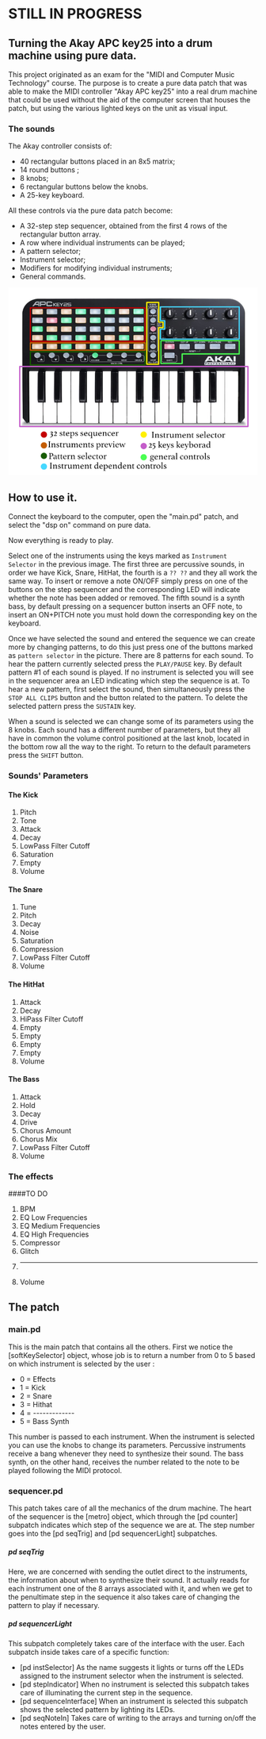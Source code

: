 # STILL IN PROGRESS

## Turning the Akay APC key25 into a drum machine using pure data.

This project originated as an exam for the "MIDI and Computer Music Technology" course. 
The purpose is to create a pure data patch that was able to make the MIDI controller "Akay APC key25" into a real drum machine that could be used without the aid of the computer screen that houses the patch, but using the various lighted keys on the unit as visual input.

### The sounds
The Akay controller consists of:

* 40 rectangular buttons placed in an 8x5 matrix;
* 14 round buttons ;
* 8 knobs;
* 6 rectangular buttons below the knobs.
* A 25-key keyboard.

All these controls via the pure data patch become:

* A 32-step step sequencer, obtained from the first 4 rows of the rectangular button array.
* A row where individual instruments can be played;
* A pattern selector;
* Instrument selector;
* Modifiers for modifying individual instruments;
* General commands.

![](img/ApcKey25Label.jpg) 

## How to use it.

Connect the keyboard to the computer, open the "main.pd" patch, and select the "dsp on" command on pure data.

Now everything is ready to play.

Select one of the instruments using the keys marked as `Instrument Selector` in the previous image. 
The first three are percussive sounds, in order we have Kick, Snare, HitHat, the fourth is a `?? ??` and they all work the same way. To insert or remove a note ON/OFF simply press on one of the buttons on the step sequencer and the corresponding LED will indicate whether the note has been added or removed.
The fifth sound is a synth bass, by default pressing on a sequencer button inserts an OFF note, to insert an ON+PITCH note you must hold down the corresponding key on the keyboard.

Once we have selected the sound and entered the sequence we can create more by changing patterns, to do this just press one of the buttons marked as `pattern selector` in the picture. 
There are 8 patterns for each sound.
To hear the pattern currently selected press the `PLAY/PAUSE` key. 
By default pattern #1 of each sound is played.
If no instrument is selected you will see in the sequencer area an LED indicating which step the sequence is at.
To hear a new pattern, first select the sound, then simultaneously press the `STOP ALL CLIPS` button and the button related to the pattern.
To delete the selected pattern press the `SUSTAIN` key.

When a sound is selected we can change some of its parameters using the 8 knobs. 
Each sound has a different number of parameters, but they all have in common the volume control positioned at the last knob, located in the bottom row all the way to the right.
To return to the default parameters press the `SHIFT` button.

### Sounds' Parameters
#### The Kick

1. Pitch
2. Tone
3. Attack
4. Decay
5. LowPass Filter Cutoff
6. Saturation
7. Empty
8. Volume

#### The Snare

1. Tune
2. Pitch
3. Decay
4. Noise
5. Saturation
6. Compression
7. LowPass Filter Cutoff
8. Volume

#### The HitHat

1. Attack
2. Decay
3. HiPass Filter Cutoff
4. Empty
5. Empty
6. Empty
7. Empty
8. Volume

#### The Bass

1. Attack
2. Hold
3. Decay
4. Drive
5. Chorus Amount
6. Chorus Mix
7. LowPass Filter Cutoff
8. Volume


### The effects 

####TO DO
1. BPM
2. EQ Low Frequencies
3. EQ Medium Frequencies
4. EQ High Frequencies
5. Compressor 
6. Glitch
7. -------
8. Volume

## The patch

### main.pd
This is the main patch that contains all the others.
First we notice the [softKeySelector] object, whose job is to return a number from 0 to 5 based on which instrument is selected by the user :
 
 * 0 = Effects
 * 1 = Kick
 * 2 = Snare
 * 3 = Hithat
 * 4 = -------------
 * 5 = Bass Synth

This number is passed to each instrument. 
When the instrument is selected you can use the knobs to change its parameters.
Percussive instruments receive a bang whenever they need to synthesize their sound. The bass synth, on the other hand, receives the number related to the note to be played following the MIDI protocol.

### sequencer.pd
This patch takes care of all the mechanics of the drum machine.
The heart of the sequencer is the [metro] object, which through the [pd counter] subpatch indicates which step of the sequence we are at. 
The step number goes into the [pd seqTrig] and [pd sequencerLight] subpatches.

##### pd seqTrig
Here, we are concerned with sending the outlet direct to the instruments, the information about when to synthesize their sound. 
It actually reads for each instrument one of the 8 arrays associated with it, and when we get to the penultimate step in the sequence it also takes care of changing the pattern to play if necessary.

##### pd sequencerLight
This subpatch completely takes care of the interface with the user.
Each subpatch inside takes care of a specific function:

* [pd instSelector]
As the name suggests it lights or turns off the LEDs assigned to the instrument selector when the instrument is selected.
* [pd stepIndicator]
When no instrument is selected this subpatch takes care of illuminating the current step in the sequence.
* [pd sequenceInterface]
When an instrument is selected this subpatch shows the selected pattern by lighting its LEDs.
* [pd seqNoteIn] Takes care of writing to the arrays and turning on/off the notes entered by the user.